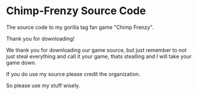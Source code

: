 # Chimp-Frenzy Source Code
The source code to my gorilla tag fan game "Chimp Frenzy".

Thank you for downloading!

We thank you for downloading our game source, but just remember to not just steal everything and call it your game, thats stealling and I will take your game down.

If you do use my source please credit the organization.

So please use my stuff wisely.
